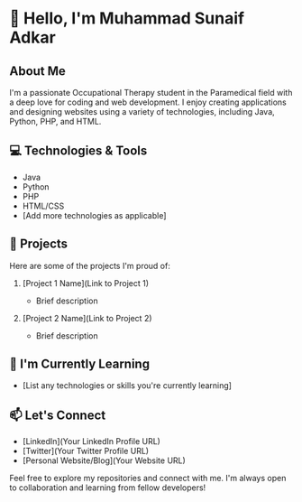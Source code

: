 # 👋 Hello, I'm Muhammad Sunaif Adkar

## About Me

I'm a passionate Occupational Therapy student in the Paramedical field with a deep love for coding and web development. I enjoy creating applications and designing websites using a variety of technologies, including Java, Python, PHP, and HTML.

## 💻 Technologies & Tools

- Java
- Python
- PHP
- HTML/CSS
- [Add more technologies as applicable]

## 🚀 Projects

Here are some of the projects I'm proud of:

1. [Project 1 Name](Link to Project 1)
   - Brief description

2. [Project 2 Name](Link to Project 2)
   - Brief description

## 🌱 I'm Currently Learning

- [List any technologies or skills you're currently learning]

## 📫 Let's Connect

- [LinkedIn](Your LinkedIn Profile URL)
- [Twitter](Your Twitter Profile URL)
- [Personal Website/Blog](Your Website URL)

Feel free to explore my repositories and connect with me. I'm always open to collaboration and learning from fellow developers!
